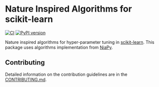# Nature Inspired Algorithms for scikit-learn

[![CI](https://github.com/timzatko/Sklearn-Nature-Inspired-Algorithms/workflows/CI/badge.svg?branch=master)](https://github.com/timzatko/Sklearn-Nature-Inspired-Algorithms/actions?query=workflow:CI+branch:master)
[![PyPI version](https://badge.fury.io/py/sklearn-nature-inspired-algorithms.svg)](https://badge.fury.io/py/sklearn-nature-inspired-algorithms)
 
Nature inspired algorithms for hyper-parameter tuning in [scikit-learn](https://github.com/scikit-learn/scikit-learn). This package uses algorithms implementation from [NiaPy](https://github.com/NiaOrg/NiaPy). 

## Contributing

Detailed information on the contribution guidelines are in the [CONTRIBUTING.md](./CONTRIBUTING.md).